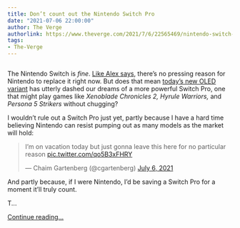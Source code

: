 ```yaml
---
title: Don’t count out the Nintendo Switch Pro
date: "2021-07-06 22:00:00"
author: The Verge
authorlink: https://www.theverge.com/2021/7/6/22565469/nintendo-switch-pro-oled-timing-chip-shortages-cpu-nvidia-tegra
tags:
- The-Verge
---
```

<figure>
      <img alt="" src="https://cdn.vox-cdn.com/thumbor/ZjYughWEFUARdUXTjCu3rO0RBrw=/0x0:2160x1440/1310x873/cdn.vox-cdn.com/uploads/chorus_image/image/69548349/switch_oled.0.jpg" />
    </figure>

  <p id="YD4F1B">The Nintendo Switch is<em> fine</em>. <a href="https://www.theverge.com/2021/7/6/22564966/nintendo-switch-oled-display-ps5-xbox">Like Alex says</a>, there’s no pressing reason for Nintendo to replace it right now. But does that mean <a href="https://www.theverge.com/2021/7/6/22456337/nintendo-switch-oled-model-specs-date-price">today’s new OLED variant</a> has utterly dashed our dreams of a more powerful Switch Pro, one that might play games like <em>Xenoblade Chronicles 2, Hyrule Warriors, </em>and <em>Persona 5 Strikers </em>without chugging? </p>
<p id="TMkDED">I wouldn’t rule out a Switch Pro just yet, partly because I have a hard time believing Nintendo can resist pumping out as many models as the market will hold:</p>
<div id="bbCrZH">
<blockquote class="twitter-tweet">
<p lang="en" dir="ltr">I’m on vacation today but just gonna leave this here for no particular reason <a href="https://t.co/qo5B3xFHRY">pic.twitter.com/qo5B3xFHRY</a></p>— Chaim Gartenberg (@cgartenberg) <a href="https://twitter.com/cgartenberg/status/1412453918387417093?ref_src=twsrc%5Etfw">July 6, 2021</a>
</blockquote>

</div>
<p id="X2DKgt">And partly because, if I were Nintendo, I’d be saving a Switch Pro for a moment it’ll truly count. </p>
<p id="y3ekGz">T...</p>
  <p>
    <a href="https://www.theverge.com/2021/7/6/22565469/nintendo-switch-pro-oled-timing-chip-shortages-cpu-nvidia-tegra">Continue reading&hellip;</a>
  </p>